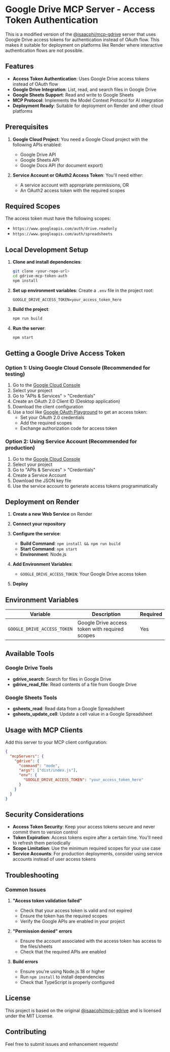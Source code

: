 # Google Drive MCP Server - Access Token Authentication

This is a modified version of the [@isaacphi/mcp-gdrive](https://github.com/isaacphi/mcp-gdrive) server that uses Google Drive access tokens for authentication instead of OAuth flow. This makes it suitable for deployment on platforms like Render where interactive authentication flows are not possible.

## Features

- **Access Token Authentication**: Uses Google Drive access tokens instead of OAuth flow
- **Google Drive Integration**: List, read, and search files in Google Drive
- **Google Sheets Support**: Read and write to Google Sheets
- **MCP Protocol**: Implements the Model Context Protocol for AI integration
- **Deployment Ready**: Suitable for deployment on Render and other cloud platforms

## Prerequisites

1. **Google Cloud Project**: You need a Google Cloud project with the following APIs enabled:
   - Google Drive API
   - Google Sheets API
   - Google Docs API (for document export)

2. **Service Account or OAuth2 Access Token**: You'll need either:
   - A service account with appropriate permissions, OR
   - An OAuth2 access token with the required scopes

## Required Scopes

The access token must have the following scopes:
- `https://www.googleapis.com/auth/drive.readonly`
- `https://www.googleapis.com/auth/spreadsheets`

## Local Development Setup

1. **Clone and install dependencies**:
   ```bash
   git clone <your-repo-url>
   cd gdrive-mcp-token-auth
   npm install
   ```

2. **Set up environment variables**:
   Create a `.env` file in the project root:
   ```env
   GOOGLE_DRIVE_ACCESS_TOKEN=your_access_token_here
   ```

3. **Build the project**:
   ```bash
   npm run build
   ```

4. **Run the server**:
   ```bash
   npm start
   ```

## Getting a Google Drive Access Token

### Option 1: Using Google Cloud Console (Recommended for testing)

1. Go to the [Google Cloud Console](https://console.cloud.google.com/)
2. Select your project
3. Go to "APIs & Services" > "Credentials"
4. Create an OAuth 2.0 Client ID (Desktop application)
5. Download the client configuration
6. Use a tool like [Google OAuth Playground](https://developers.google.com/oauthplayground/) to get an access token:
   - Set your OAuth 2.0 credentials
   - Add the required scopes
   - Exchange authorization code for access token

### Option 2: Using Service Account (Recommended for production)

1. Go to the [Google Cloud Console](https://console.cloud.google.com/)
2. Select your project
3. Go to "APIs & Services" > "Credentials"
4. Create a Service Account
5. Download the JSON key file
6. Use the service account to generate access tokens programmatically

## Deployment on Render

1. **Create a new Web Service** on Render
2. **Connect your repository**
3. **Configure the service**:
   - **Build Command**: `npm install && npm run build`
   - **Start Command**: `npm start`
   - **Environment**: Node.js

4. **Add Environment Variables**:
   - `GOOGLE_DRIVE_ACCESS_TOKEN`: Your Google Drive access token

5. **Deploy**

## Environment Variables

| Variable | Description | Required |
|----------|-------------|----------|
| `GOOGLE_DRIVE_ACCESS_TOKEN` | Google Drive access token with required scopes | Yes |

## Available Tools

### Google Drive Tools

- **gdrive_search**: Search for files in Google Drive
- **gdrive_read_file**: Read contents of a file from Google Drive

### Google Sheets Tools

- **gsheets_read**: Read data from a Google Spreadsheet
- **gsheets_update_cell**: Update a cell value in a Google Spreadsheet

## Usage with MCP Clients

Add this server to your MCP client configuration:

```json
{
  "mcpServers": {
    "gdrive": {
      "command": "node",
      "args": ["dist/index.js"],
      "env": {
        "GOOGLE_DRIVE_ACCESS_TOKEN": "your_access_token_here"
      }
    }
  }
}
```

## Security Considerations

- **Access Token Security**: Keep your access tokens secure and never commit them to version control
- **Token Expiration**: Access tokens expire after a certain time. You'll need to refresh them periodically
- **Scope Limitation**: Use the minimum required scopes for your use case
- **Service Accounts**: For production deployments, consider using service accounts instead of user access tokens

## Troubleshooting

### Common Issues

1. **"Access token validation failed"**
   - Check that your access token is valid and not expired
   - Ensure the token has the required scopes
   - Verify the Google APIs are enabled in your project

2. **"Permission denied" errors**
   - Ensure the account associated with the access token has access to the files/sheets
   - Check that the required APIs are enabled

3. **Build errors**
   - Ensure you're using Node.js 18 or higher
   - Run `npm install` to install dependencies
   - Check that TypeScript is properly configured

## License

This project is based on the original [@isaacphi/mcp-gdrive](https://github.com/isaacphi/mcp-gdrive) and is licensed under the MIT License.

## Contributing

Feel free to submit issues and enhancement requests!

